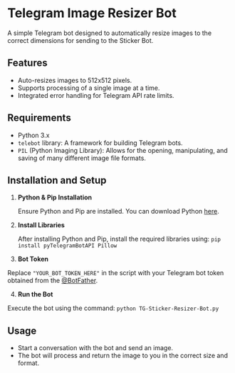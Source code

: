# Telegram Image Resizer Bot

A simple Telegram bot designed to automatically resize images to the correct dimensions for sending to the Sticker Bot.

## Features

- Auto-resizes images to 512x512 pixels.
- Supports processing of a single image at a time.
- Integrated error handling for Telegram API rate limits.

## Requirements

- Python 3.x
- `telebot` library: A framework for building Telegram bots.
- `PIL` (Python Imaging Library): Allows for the opening, manipulating, and saving of many different image file formats.

## Installation and Setup

1. **Python & Pip Installation**

   Ensure Python and Pip are installed. You can download Python [here](https://www.python.org/downloads/).

2. **Install Libraries**

   After installing Python and Pip, install the required libraries using:
```pip install pyTelegramBotAPI Pillow```


3. **Bot Token**

Replace `"YOUR_BOT_TOKEN_HERE"` in the script with your Telegram bot token obtained from the [@BotFather](https://t.me/botfather).

4. **Run the Bot**

Execute the bot using the command:
```python TG-Sticker-Resizer-Bot.py```

## Usage

- Start a conversation with the bot and send an image.
- The bot will process and return the image to you in the correct size and format.
